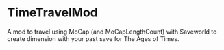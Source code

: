 # TimeTravelMod
A mod to travel using MoCap (and MoCapLengthCount) with Saveworld to create dimension with your past save for The Ages of Times.
